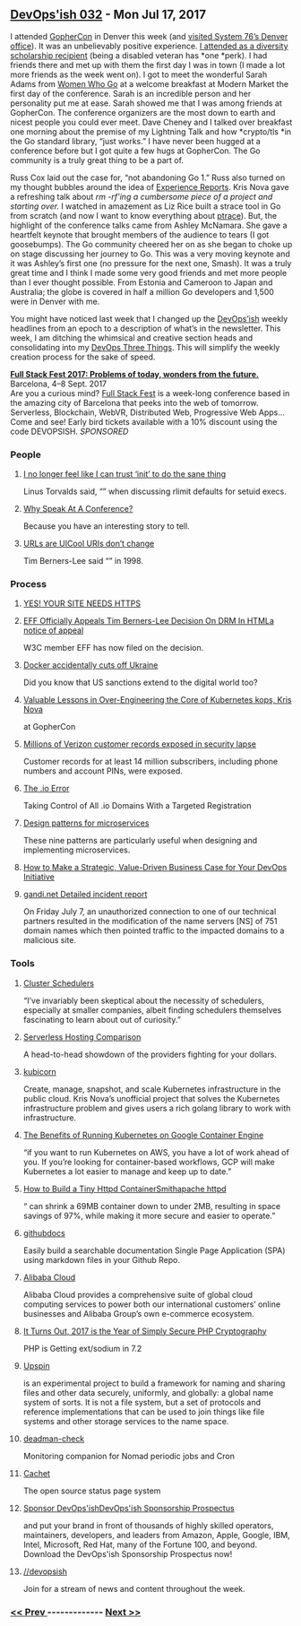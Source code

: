 ## [DevOps'ish 032](https://devopsish.com/032) - Mon Jul 17, 2017

I attended <a href="https://gophercon.com/">GopherCon</a> in Denver this week (and <a href="https://twitter.com/system76/status/885951487284621312">visited System 76’s Denver office</a>). It was an unbelievably positive experience. <a href="https://medium.com/@GolangBridge/welcome-to-our-gophercon-2017-diversity-scholarship-winners-afcced449ba2">I attended as a diversity scholarship recipient</a> (being a disabled veteran has *one *perk). I had friends there and met up with them the first day I was in town (I made a lot more friends as the week went on). I got to meet the wonderful Sarah Adams from <a href="http://www.womenwhogo.org/">Women Who Go</a> at a welcome breakfast at Modern Market the first day of the conference. Sarah is an incredible person and her personality put me at ease. Sarah showed me that I was among friends at GopherCon. The conference organizers are the most down to earth and nicest people you could ever meet. Dave Cheney and I talked over breakfast one morning about the premise of my Lightning Talk and how *crypto/tls *in the Go standard library, “just works.” I have never been hugged at a conference before but I got quite a few hugs at GopherCon. The Go community is a truly great thing to be a part of.

Russ Cox laid out the case for, “not abandoning Go 1.” Russ also turned on my thought bubbles around the idea of <a href="https://github.com/golang/go/wiki/ExperienceReports">Experience Reports</a>. Kris Nova gave a refreshing talk about *rm -rf’<em>ing</em> <em>a cumbersome piece of a project and starting over</em>.* I watched in amazement as Liz Rice built a strace tool in Go from scratch (and now I want to know everything about <a href="http://man7.org/linux/man-pages/man2/ptrace.2.html">ptrace</a>). But, the highlight of the conference talks came from Ashley McNamara. She gave a heartfelt keynote that brought members of the audience to tears (I got goosebumps). The Go community cheered her on as she began to choke up on stage discussing her journey to Go. This was a very moving keynote and it was Ashley’s first one (no pressure for the next one, Smash). It was a truly great time and I think I made some very good friends and met more people than I ever thought possible. From Estonia and Cameroon to Japan and Australia; the globe is covered in half a million Go developers and 1,500 were in Denver with me.

You might have noticed last week that I changed up the <a href="https://devopsish.com/">DevOps’ish</a> weekly headlines from an epoch to a description of what’s in the newsletter. This week, I am ditching the whimsical and creative section heads and consolidating into my <a href="https://speakerdeck.com/chrisshort/a-night-of-devops?slide=21">DevOps Three Things</a>. This will simplify the weekly creation process for the sake of speed.

<a href="https://2017.fullstackfest.com"><strong>Full Stack Fest 2017: Problems of today, wonders from the future.</strong></a><br/>Barcelona, 4–8 Sept. 2017<br/>Are you a curious mind? <a href="https://2017.fullstackfest.com">Full Stack Fest</a> is a week-long conference based in the amazing city of Barcelona that peeks into the web of tomorrow. Serverless, Blockchain, WebVR, Distributed Web, Progressive Web Apps… Come and see! Early bird tickets available with a 10% discount using the code DEVOPSISH. <em>SPONSORED</em>

### People

1. [I no longer feel like I can trust ‘init’ to do the sane thing](https://lkml.org/lkml/2017/7/6/577)

    Linus Torvalds said, “” when discussing rlimit defaults for setuid execs.
1. [Why Speak At A Conference?](https://itrevolution.com/why-speak-at-a-conference/)

    Because you have an interesting story to tell.
1. [URLs are UICool URIs don’t change](https://www.hanselman.com/blog/URLsAreUI.aspx)

     Tim Berners-Lee said “” in 1998.
### Process

1. [YES! YOUR SITE NEEDS HTTPS](https://doesmysiteneedhttps.com/)

    
1. [EFF Officially Appeals Tim Berners-Lee Decision On DRM In HTMLa notice of appeal](https://www.techdirt.com/articles/20170712/10262037770/eff-officially-appeals-tim-berners-lee-decision-drm-html.shtml)

     W3C member EFF has now filed  on the decision.
1. [Docker accidentally cuts off Ukraine](https://www.theregister.co.uk/2017/07/13/docker_accidentally_cuts_off_ukraine/)

     Did you know that US sanctions extend to the digital world too?
1. [Valuable Lessons in Over-Engineering the Core of Kubernetes kops, Kris Nova](https://about.sourcegraph.com/go/valuable-lessons-in-over-engineering-the-core-of-kubernetes-kops)

    at GopherCon
1. [Millions of Verizon customer records exposed in security lapse](http://www.zdnet.com/article/millions-verizon-customer-records-israeli-data/)

     Customer records for at least 14 million subscribers, including phone numbers and account PINs, were exposed.
1. [The .io Error](https://thehackerblog.com/the-io-error-taking-control-of-all-io-domains-with-a-targeted-registration/)

     Taking Control of All .io Domains With a Targeted Registration
1. [Design patterns for microservices](https://azure.microsoft.com/en-us/blog/design-patterns-for-microservices/)

     These nine patterns are particularly useful when designing and implementing microservices.
1. [How to Make a Strategic, Value-Driven Business Case for Your DevOps Initiative](https://www.contino.io/insights/how-to-make-a-strategic-value-driven-business-case-for-your-devops-initiative)

    
1. [gandi.net Detailed incident report](https://news.gandi.net/en/2017/07/detailed-incident-report/)

     On Friday July 7, an unauthorized connection to one of our technical partners resulted in the modification of the name servers [NS] of 751 domain names which then pointed traffic to the impacted domains to a malicious site.
### Tools

1. [Cluster Schedulers](https://medium.com/@cindysridharan/schedulers-kubernetes-and-nomad-b0f2e14a896)

     “I’ve invariably been skeptical about the necessity of schedulers, especially at smaller companies, albeit finding schedulers themselves fascinating to learn about out of curiosity.”
1. [Serverless Hosting Comparison](https://headmelted.com/serverless-showdown-4a771ca561d2)

     A head-to-head showdown of the providers fighting for your dollars.
1. [kubicorn](https://github.com/kris-nova/kubicorn)

     Create, manage, snapshot, and scale Kubernetes infrastructure in the public cloud. Kris Nova’s unofficial project that solves the Kubernetes infrastructure problem and gives users a rich golang library to work with infrastructure.
1. [The Benefits of Running Kubernetes on Google Container Engine](https://www.reactiveops.com/blog/benefits-of-running-kubernetes-on-google-container-engine/)

     “if you want to run Kubernetes on AWS, you have a lot of work ahead of you. If you’re looking for container-based workflows, GCP will make Kubernetes a lot easier to manage and keep up to date.”
1. [How to Build a Tiny Httpd ContainerSmithapache httpd](https://hackernoon.com/how-to-build-a-tiny-httpd-container-ae622c37db39)

     “ can shrink a 69MB  container down to under 2MB, resulting in space savings of 97%, while making it more secure and easier to operate.”
1. [githubdocs](https://www.npmjs.com/package/githubdocs)

     Easily build a searchable documentation Single Page Application (SPA) using markdown files in your Github Repo.
1. [Alibaba Cloud](https://www.alibabacloud.com/)

     Alibaba Cloud provides a comprehensive suite of global cloud computing services to power both our international customers’ online businesses and Alibaba Group’s own e-commerce ecosystem.
1. [It Turns Out, 2017 is the Year of Simply Secure PHP Cryptography](https://paragonie.com/blog/2017/07/it-turns-out-2017-is-year-simply-secure-php-cryptography)

     PHP is Getting ext/sodium in 7.2
1. [Upspin](https://upspin.io/)

    is an experimental project to build a framework for naming and sharing files and other data securely, uniformly, and globally: a global name system of sorts. It is not a file system, but a set of protocols and reference implementations that can be used to join things like file systems and other storage services to the name space.
1. [deadman-check](https://github.com/sepulworld/deadman-check)

     Monitoring companion for Nomad periodic jobs and Cron
1. [Cachet](https://cachethq.io/)

     The open source status page system
1. [Sponsor DevOps'ishDevOps'ish Sponsorship Prospectus](https://devopsish.com/sponsor/)

    and put your brand in front of thousands of highly skilled operators, maintainers, developers, and leaders from Amazon, Apple, Google, IBM, Intel, Microsoft, Red Hat, many of the Fortune 100, and beyond. Download the DevOps'ish Sponsorship Prospectus now!
1. [//devopsish](https://www.reddit.com/r/devopsish/)

    Join  for a stream of news and content throughout the week.

### [ << Prev ](devopsweekly-031.md) ------------- [ Next >> ](devopsweekly-033.md)
